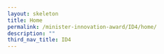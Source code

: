 ```yaml
---
layout: skeleton
title: Home
permalink: /minister-innovation-award/ID4/home/
description: ""
third_nav_title: ID4
---
```


